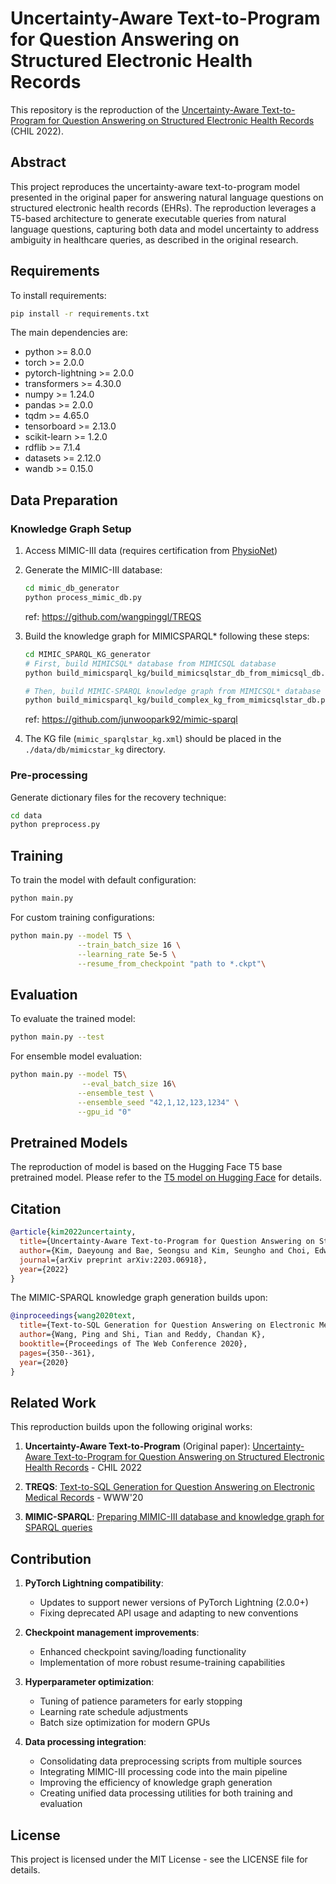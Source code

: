 # Uncertainty-Aware Text-to-Program for Question Answering on Structured Electronic Health Records

This repository is the reproduction of the [Uncertainty-Aware Text-to-Program for Question Answering on Structured Electronic Health Records](https://arxiv.org/abs/2203.06918) (CHIL 2022).

## Abstract

This project reproduces the uncertainty-aware text-to-program model presented in the original paper for answering natural language questions on structured electronic health records (EHRs). The reproduction leverages a T5-based architecture to generate executable queries from natural language questions, capturing both data and model uncertainty to address ambiguity in healthcare queries, as described in the original research.

## Requirements

To install requirements:

```bash
pip install -r requirements.txt
```

The main dependencies are:
- python >= 8.0.0
- torch >= 2.0.0
- pytorch-lightning >= 2.0.0
- transformers >= 4.30.0
- numpy >= 1.24.0
- pandas >= 2.0.0
- tqdm >= 4.65.0
- tensorboard >= 2.13.0
- scikit-learn >= 1.2.0
- rdflib >= 7.1.4
- datasets >= 2.12.0
- wandb >= 0.15.0

## Data Preparation

### Knowledge Graph Setup
1. Access MIMIC-III data (requires certification from [PhysioNet](https://mimic.physionet.org/))
2. Generate the MIMIC-III database:
   ```bash
   cd mimic_db_generator
   python process_mimic_db.py
   ```
   ref: https://github.com/wangpinggl/TREQS 

3. Build the knowledge graph for MIMICSPARQL* following these steps:
   ```bash
   cd MIMIC_SPARQL_KG_generator
   # First, build MIMICSQL* database from MIMICSQL database
   python build_mimicsparql_kg/build_mimicsqlstar_db_from_mimicsql_db.py
   
   # Then, build MIMIC-SPARQL knowledge graph from MIMICSQL* database
   python build_mimicsparql_kg/build_complex_kg_from_mimicsqlstar_db.py
   ```
   ref: https://github.com/junwoopark92/mimic-sparql

4. The KG file (`mimic_sparqlstar_kg.xml`) should be placed in the `./data/db/mimicstar_kg` directory.

### Pre-processing
Generate dictionary files for the recovery technique:
```bash
cd data
python preprocess.py
```

## Training

To train the model with default configuration:

```bash
python main.py
```

For custom training configurations:
```bash
python main.py --model T5 \
               --train_batch_size 16 \
               --learning_rate 5e-5 \
               --resume_from_checkpoint "path to *.ckpt"\
```

## Evaluation

To evaluate the trained model:

```bash
python main.py --test
```

For ensemble model evaluation:
```bash
python main.py --model T5\
                --eval_batch_size 16\
               --ensemble_test \
               --ensemble_seed "42,1,12,123,1234" \
               --gpu_id "0"
```

## Pretrained Models

The reproduction of model is based on the Hugging Face T5 base pretrained model. Please refer to the [T5 model on Hugging Face](https://huggingface.co/t5-base) for details.


## Citation

```bibtex
@article{kim2022uncertainty,
  title={Uncertainty-Aware Text-to-Program for Question Answering on Structured Electronic Health Records},
  author={Kim, Daeyoung and Bae, Seongsu and Kim, Seungho and Choi, Edward},
  journal={arXiv preprint arXiv:2203.06918},
  year={2022}
}
```

The MIMIC-SPARQL knowledge graph generation builds upon:

```bibtex
@inproceedings{wang2020text,
  title={Text-to-SQL Generation for Question Answering on Electronic Medical Records},
  author={Wang, Ping and Shi, Tian and Reddy, Chandan K},
  booktitle={Proceedings of The Web Conference 2020},
  pages={350--361},
  year={2020}
}
```

## Related Work

This reproduction builds upon the following original works:

1. **Uncertainty-Aware Text-to-Program** (Original paper): [Uncertainty-Aware Text-to-Program for Question Answering on Structured Electronic Health Records](https://arxiv.org/abs/2203.06918) - CHIL 2022

2. **TREQS**: [Text-to-SQL Generation for Question Answering on Electronic Medical Records](https://github.com/wangpinggl/TREQS) - WWW'20

3. **MIMIC-SPARQL**: [Preparing MIMIC-III database and knowledge graph for SPARQL queries](https://github.com/junwoopark92/mimic-sparql)

## Contribution

1. **PyTorch Lightning compatibility**: 
   - Updates to support newer versions of PyTorch Lightning (2.0.0+)
   - Fixing deprecated API usage and adapting to new conventions
   
2. **Checkpoint management improvements**:
   - Enhanced checkpoint saving/loading functionality
   - Implementation of more robust resume-training capabilities
   
3. **Hyperparameter optimization**:
   - Tuning of patience parameters for early stopping
   - Learning rate schedule adjustments
   - Batch size optimization for modern GPUs

4. **Data processing integration**:
   - Consolidating data preprocessing scripts from multiple sources
   - Integrating MIMIC-III processing code into the main pipeline
   - Improving the efficiency of knowledge graph generation
   - Creating unified data processing utilities for both training and evaluation


## License

This project is licensed under the MIT License - see the LICENSE file for details.